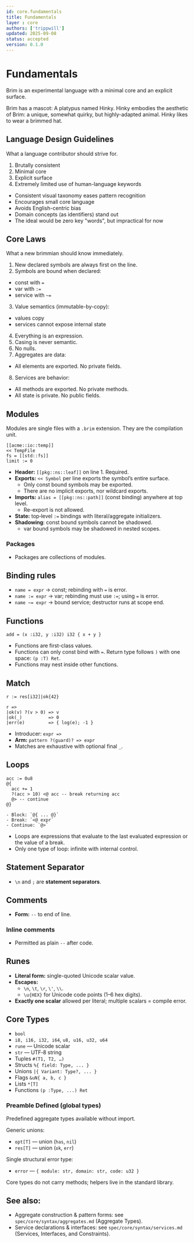 ```yaml
---
id: core.fundamentals
title: Fundamentals
layer : core
authors: ['trippwill']
updated: 2025-09-08
status: accepted
version: 0.1.0
---
```


# Fundamentals

Brim is an experimental language with a minimal core and an explicit surface.

Brim has a mascot: A platypus named Hinky. Hinky embodies
the aesthetic of Brim: a unique, somewhat quirky, but
highly-adapted animal. Hinky likes to wear a brimmed hat.

## Language Design Guidelines

What a language contributor should strive for.

1. Brutally consistent
2. Minimal core
3. Explicit surface
4. Extremely limited use of human-language keywords
  - Consistent visual taxonomy eases pattern recognition
  - Encourages small core language
  - Avoids English-centric bias
  - Domain concepts (as identifiers) stand out
  - The ideal would be zero key "words", but impractical for now


## Core Laws

What a new brimmian should know immediately.

1. New declared symbols are always first on the line.
2. Symbols are bound when declared:
  - const with `=`
  - var with `:=`
  - service with `~=`
3. Value semantics (immutable-by-copy):
  - values copy
  - services cannot expose internal state
4. Everything is an expression.
5. Casing is never semantic.
6. No nulls.
7. Aggregates are data:
  - All elements are exported. No private fields.
8. Services are behavior:
  - All methods are exported. No private methods.
  - All state is private. No public fields.


## Modules

Modules are single files with a `.brim` extension.
They are the compilation unit.

```brim
[[acme::io::temp]]
<< TempFile
fs = [[std::fs]]
limit := 0
```

- **Header:** `[[pkg::ns::leaf]]` on line 1. Required.
- **Exports:** `<< Symbol` per line exports the symbol’s entire surface.
  - Only const bound symbols may be exported.
  - There are no implicit exports, nor wildcard exports.
- **Imports:** `alias = [[pkg::ns::path]]` (const binding) anywhere at top level.
  - Re-export is not allowed.
- **State:** top‑level `:=` bindings with literal/aggregate initializers.
- **Shadowing**: const bound symbols cannot be shadowed.
  - var bound symbols may be shadowed in nested scopes.

### Packages

- Packages are collections of modules.

## Binding rules

- `name = expr` → const; rebinding with `=` is error.
- `name := expr` → var; rebinding must use `:=`; using `=` is error.
- `name ~= expr` → bound service; destructor runs at scope end.

## Functions

```brim
add = (x :i32, y :i32) i32 { x + y }
```

- Functions are first-class values.
- Functions can only const bind with `=`. Return type follows `)` with one space: `(p :T) Ret`.
- Functions may nest inside other functions.

## Match

```brim
r := res[i32]|ok{42}

r =>
|ok(v) ?(v > 0) => v
|ok(_)          => 0
|err(e)         => { log(e); -1 }
```

- Introducer: `expr =>`
- **Arm:** `pattern ?(guard)? => expr`
- Matches are exhaustive with optional final `_`.

## Loops

```brim
acc := 0u8
@{
  acc += 1
  ?(acc > 10) <@ acc -- break returning acc
  @> -- continue
@}

- Block: `@{ ... @}`
- Break: `<@ expr`
- Continue: `@>`
```

- Loops are expressions that evaluate to the last evaluated expression or the value of a break.
- Only one type of loop: infinite with internal control.

## Statement Separator
- `\n` and `;` are **statement separators**.

## Comments
- **Form:** `--` to end of line.

### Inline comments
- Permitted as plain `--` after code.

## Runes
- **Literal form:** single-quoted Unicode scalar value.
- **Escapes:**
  - `\n`, `\t`, `\r`, `\'`, `\\`.
  - `\u{HEX}` for Unicode code points (1–6 hex digits).
- **Exactly one scalar** allowed per literal; multiple scalars = compile error.

## Core Types

- `bool`
- `i8, i16, i32, i64`, `u8, u16, u32, u64`
- `rune` — Unicode scalar
- `str` — UTF‑8 string
- Tuples    `#(T1, T2, …)`
- Structs   `%{ field: Type, ... }`
- Unions    `|{ Variant: Type?, ... }`
- Flags     `&uN{ a, b, c }`
- Lists     `*[T]`
- Functions `(p :Type, ...) Ret`

### Preamble Defined (global types)

Predefined aggregate types available without import.

Generic unions:

- `opt[T]` — union (`has`, `nil`)
- `res[T]` — union (`ok`, `err`)

Single structural error type:
- `error` — `{ module: str, domain: str, code: u32 }`

Core types do not carry methods; helpers live in the standard library.

## See also:
- Aggregate construction & pattern forms: see `spec/core/syntax/aggregates.md` (Aggregate Types).
- Service declarations & interfaces: see `spec/core/syntax/services.md` (Services, Interfaces, and Constraints).


